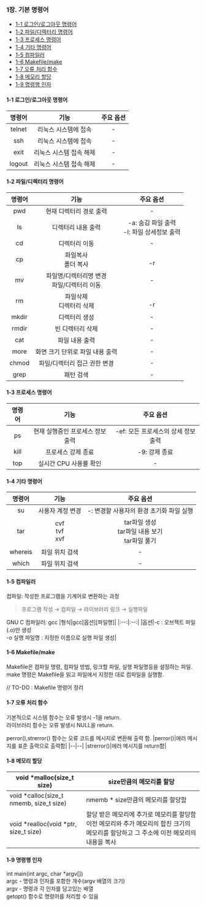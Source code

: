  ### 1장. **기본 명령어**
  * [1-1 로그인/로그아웃 명령어](#1-1-로그인로그아웃-명령어)
  * [1-2 파일/디렉터리 명령어](#1-2-파일디렉터리-명령어)
  * [1-3 프로세스 명령어](#1-3-프로세스-명령어)
  * [1-4 기타 명령어](#1-4-기타-명령어)
  * [1-5 컴파일러](#1-5-컴파일러)
  * [1-6 Makefile/make](#1-6-makefilemake)
  * [1-7 오류 처리 함수](#1-7-오류-처리-함수)
  * [1-8 메모리 할당](#1-8-메모리-할당)
  * [1-9 명령행 인자](#1-9-명령행-인자)

#### 1-1 로그인/로그아웃 명령어
|명령어|기능|주요 옵션|
|:--:|:--:|:--:|
|telnet|리눅스 시스템에 접속|-|
|ssh|리눅스 시스템에 접속|-|
|exit|리눅스 시스템 접속 해제|-|
|logout|리눅스 시스템 접속 해제|-|<br>

#### 1-2 파일/디렉터리 명령어
|명령어|기능|주요 옵션|
|:--:|:--:|:--:|
|pwd|현재 디렉터리 경로 출력|-|
|ls|디렉터리 내용 출력|-a: 숨김 파일 출력<br>-l: 파일 상세정보 출력|
|cd|디렉터리 이동|-|
|cp|파일복사<br>폴더 복사|<br>-r|
|mv|파일명/디렉터리명 변경<br>파일/디렉터리 이동|-|
|rm|파일삭제<br>디렉터리 삭제|<br>-r|
|mkdir|디렉터리 생성|-|
|rmdir|빈 디렉터리 삭제|-|
|cat|파일 내용 출력|-|
|more|화면 크기 단위로 파일 내용 출력|-|
|chmod|파일/디렉터리 접근 권한 변경|-|
|grep|패턴 검색|-|<br>

#### 1-3 프로세스 명령어
|명령어|기능|주요 옵션|
|:--:|:--:|:--:|
|ps|현재 실행중인 프로세스 정보 출력|-ef: 모든 프로세스의 상세 정보 출력|
|kill|프로세스 강제 종료|-9: 강제 종료|
|top|실시간 CPU 사용률 확인|-|<br>

#### 1-4 기타 명령어
|명령어|기능|주요 옵션|
|:--:|:--:|:--:|
|su|사용자 계정 변경|-: 변경할 사용자의 환경 초기화 파일 실행|
|tar|cvf<br>tvf<br>xvf|tar파일 생성<br>tar파일 내용 보기<br>tar파일 풀기|
|whereis|파일 위치 검색|-|
|which|파일 위치 검색|-|<br>

#### 1-5 컴파일러
컴파일: 작성한 프로그램을 기계어로 변환하는 과정
> 프로그램 작성 &#8594; 컴파일 &#8594; 라이브러리 링크 &#8594; 실행파일

GNU C 컴파일러: gcc
|형식|gcc[옵션][파일명]|
|:--:|:--:|
|옵션|-c : 오브젝트 파일(.o)만 생성<br>-o 실행 파일명 : 지정한 이름으로 실행 파일 생성|


#### 1-6 Makefile/make
Makefile은 컴파일 명령, 컴파일 방법, 링크할 파일, 실행 파일명등을 설정하는 파일.  
make 명령은 Makefile을 읽고 파일에서 지정한 대로 컴파일을 실행함.

// TO-DO : Makefile 명령어 정리

#### 1-7 오류 처리 함수
기본적으로 시스템 함수는 오류 발생시 -1을 return.  
라이브러리 함수는 오류 발생시 NULL을 return.

perror(),strerror() 함수는 오류 코드를 메시지로 변환해 출력 함.
|perror()|에러 메시지를 표준 출력으로 출력함|
|--|--|
|strerror()|에러 메시지를 return함|  

#### 1-8 메모리 할당

|void *malloc(size_t size)|size만큼의 메모리를 할당|
|--|--|
|void *calloc(size_t nmemb, size_t size)|nmemb * size만큼의 메모리를 할당함|
|void *realloc(void *ptr, size_t size)|할당 받은 메모리에 추가로 메모리를 할당함<br>이전 메모리와 추가 메모리의 합친 크기의 메모리를 할당하고 그 주소에 이전 메모리의 내용을 복사|

#### 1-9 명령행 인자
int main(int argc, char *argv[])  
argc - 명령과 인자를 포함한 개수(argv 배열의 크기)  
argv - 명령과 각 인자를 담고있는 배열  
getopt() 함수로 명령어를 처리할 수 있음